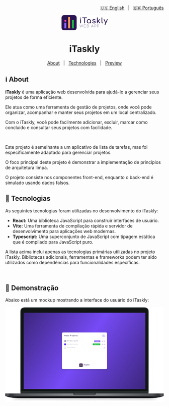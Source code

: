 <p align="right">
  <a href="https://github.com/lucasiori/itaskly/blob/main/README.md">🇺🇸 English</a> &nbsp;&nbsp;|&nbsp;&nbsp;
  <a href="https://github.com/lucasiori/itaskly/blob/main/README.pt-BR.md">🇧🇷 Português</a>
</p>

<p align="center">
  <img src="https://github.com/lucasiori/itaskly/blob/main/.github/logo.png" alt="Logo" />
</p>

<h1 align="center">iTaskly</h1>

<p align="center">
  <a href="#about">About</a> &nbsp;&nbsp;|&nbsp;&nbsp;
  <a href="#techs">Technologies</a> &nbsp;&nbsp;|&nbsp;&nbsp;
  <a href="#preview">Preview</a>
</p>

<h2 id="about">ℹ About</h2>

<p><strong>iTaskly</strong> é uma aplicação web desenvolvida para ajudá-lo a gerenciar seus projetos de forma eficiente.</p>
<p>Ele atua como uma ferramenta de gestão de projetos, onde você pode organizar, acompanhar e manter seus projetos em um local centralizado.</p>
<p>Com o iTaskly, você pode facilmente adicionar, excluir, marcar como concluído e consultar seus projetos com facilidade.</p>

<br />

<p>Este projeto é semelhante a um aplicativo de lista de tarefas, mas foi especificamente adaptado para gerenciar projetos.</p>
<p>O foco principal deste projeto é demonstrar a implementação de princípios de arquitetura limpa.</p>
<p>O projeto consiste nos componentes front-end, enquanto o back-end é simulado usando dados falsos.</p>

<h2 id="techs">🔧 Tecnologias</h2>

<p>As seguintes tecnologias foram utilizadas no desenvolvimento do iTaskly:</p>

<ul>
  <li>
    <strong>React:</strong>
    <span>Uma biblioteca JavaScript para construir interfaces de usuário.</span>
  </li>
  <li>
    <strong>Vite:</strong>
    <span>Uma ferramenta de compilação rápida e servidor de desenvolvimento para aplicações web modernas.</span>
  </li>
  <li>
    <strong>Typescript:</strong>
    <span>Uma superconjunto de JavaScript com tipagem estática que é compilado para JavaScript puro.</span>
  </li>
</ul>

<p>A lista acima inclui apenas as tecnologias primárias utilizadas no projeto iTaskly. Bibliotecas adicionais, ferramentas e frameworks podem ter sido utilizados como dependências para funcionalidades específicas.</p>

<br />

<h2 id="preview">👀 Demonstração</h2>

<p>Abaixo está um mockup mostrando a interface do usuário do iTaskly:</p>

<p align="center">
  <img src="https://github.com/lucasiori/itaskly/blob/main/.github/preview-mockup.png" alt="Demonstração da aplicação" />
</p>
